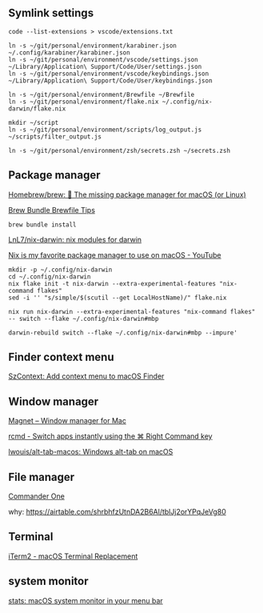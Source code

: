 ## Symlink settings

```shell
code --list-extensions > vscode/extensions.txt

ln -s ~/git/personal/environment/karabiner.json ~/.config/karabiner/karabiner.json
ln -s ~/git/personal/environment/vscode/settings.json ~/Library/Application\ Support/Code/User/settings.json
ln -s ~/git/personal/environment/vscode/keybindings.json ~/Library/Application\ Support/Code/User/keybindings.json

ln -s ~/git/personal/environment/Brewfile ~/Brewfile
ln -s ~/git/personal/environment/flake.nix ~/.config/nix-darwin/flake.nix

mkdir ~/script
ln -s ~/git/personal/environment/scripts/log_output.js ~/scripts/filter_output.js
 
ln -s ~/git/personal/environment/zsh/secrets.zsh ~/secrets.zsh
```

## Package manager

[Homebrew/brew: 🍺 The missing package manager for macOS (or Linux)](https://github.com/Homebrew/brew)


[Brew Bundle Brewfile Tips](https://gist.github.com/ChristopherA/a579274536aab36ea9966f301ff14f3f)

```shell
brew bundle install
```


[LnL7/nix-darwin: nix modules for darwin](https://github.com/LnL7/nix-darwin)

[Nix is my favorite package manager to use on macOS - YouTube](https://www.youtube.com/watch?v=Z8BL8mdzWHI)

```shell
mkdir -p ~/.config/nix-darwin                                                                                   
cd ~/.config/nix-darwin
nix flake init -t nix-darwin --extra-experimental-features "nix-command flakes"
sed -i '' "s/simple/$(scutil --get LocalHostName)/" flake.nix

nix run nix-darwin --extra-experimental-features "nix-command flakes" -- switch --flake ~/.config/nix-darwin#mbp

darwin-rebuild switch --flake ~/.config/nix-darwin#mbp --impure'  
```


## Finder context menu

[SzContext: Add context menu to macOS Finder](https://github.com/RoadToDream/SzContext)

## Window manager

[Magnet – Window manager for Mac](https://magnet.crowdcafe.com/)

[rcmd - Switch apps instantly using the ⌘ Right Command key](https://lowtechguys.com/rcmd/)

[lwouis/alt-tab-macos: Windows alt-tab on macOS](https://github.com/lwouis/alt-tab-macos)



## File manager

[Commander One](https://mac.eltima.com/file-manager.html)

why: https://airtable.com/shrbhfzUtnDA2B6Al/tblJj2orYPqJeVg80

## Terminal

[iTerm2 - macOS Terminal Replacement](https://iterm2.com/)

## system monitor

[stats: macOS system monitor in your menu bar](https://github.com/exelban/stats)
